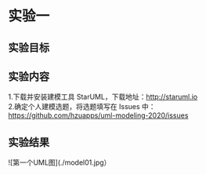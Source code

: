 # 实验一
## 实验目标
## 实验内容
 1.下载并安装建模工具 StarUML，下载地址：http://staruml.io  
 2.确定个人建模选题，将选题填写在 Issues 中：https://github.com/hzuapps/uml-modeling-2020/issues

## 实验结果

![第一个UML图](./model01.jpg）
